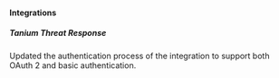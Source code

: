 
#### Integrations
##### Tanium Threat Response
Updated the authentication process of the integration to support both OAuth 2 and basic authentication.
